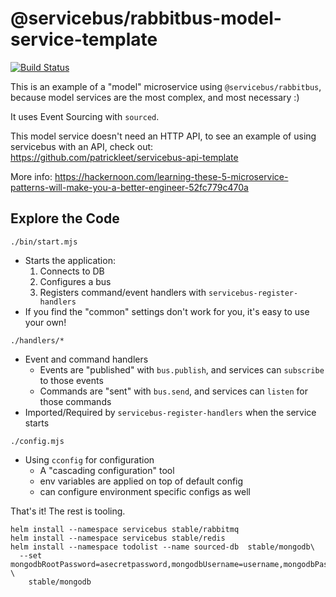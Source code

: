 # @servicebus/rabbitbus-model-service-template
[![Build Status](https://travis-ci.org/servicebus/rabbitbus-model-service-template.svg?branch=master)](https://travis-ci.org/servicebus/rabbitbus-model-service-template)

This is an example of a "model" microservice using `@servicebus/rabbitbus`, because model services are the most complex, and most necessary :)

It uses Event Sourcing with `sourced`.

This model service doesn't need an HTTP API, to see an example of using servicebus
with an API, check out: https://github.com/patrickleet/servicebus-api-template

More info:
https://hackernoon.com/learning-these-5-microservice-patterns-will-make-you-a-better-engineer-52fc779c470a

## Explore the Code

`./bin/start.mjs`
* Starts the application:
  1. Connects to DB
  1. Configures a bus
  1. Registers command/event handlers with `servicebus-register-handlers`
* If you find the "common" settings don't work for you, it's easy to use your own!

`./handlers/*`
* Event and command handlers
  * Events are "published" with `bus.publish`, and services can `subscribe` to those events
  * Commands are "sent" with `bus.send`, and services can `listen` for those commands
* Imported/Required by `servicebus-register-handlers` when the service starts

`./config.mjs`
* Using `cconfig` for configuration
  * A "cascading configuration" tool
  * env variables are applied on top of default config
  * can configure environment specific configs as well

That's it! The rest is tooling.

```
helm install --namespace servicebus stable/rabbitmq
helm install --namespace servicebus stable/redis
helm install --namespace todolist --name sourced-db  stable/mongodb\
  --set mongodbRootPassword=asecretpassword,mongodbUsername=username,mongodbPassword=apassword,mongodbDatabase=sourced \
    stable/mongodb
```
